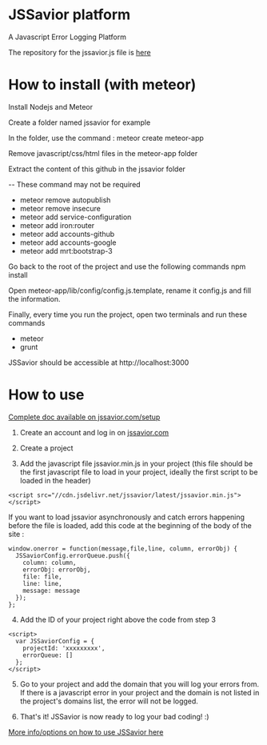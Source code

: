 JSSavior platform
=================

A Javascript Error Logging Platform

The repository for the jssavior.js file is [here](https://github.com/AlexBeauchemin/jssavior)

How to install (with meteor)
================

Install Nodejs and Meteor

Create a folder named jssavior for example

In the folder, use the command : meteor create meteor-app

Remove javascript/css/html files in the meteor-app folder

Extract the content of this github in the jssavior folder

-- These command may not be required
- meteor remove autopublish
- meteor remove insecure
- meteor add service-configuration
- meteor add iron:router
- meteor add accounts-github
- meteor add accounts-google
- meteor add mrt:bootstrap-3


Go back to the root of the project and use the following commands
npm install

Open meteor-app/lib/config/config.js.template, rename it config.js and fill the information.

Finally, every time you run the project, open two terminals and run these commands
- meteor
- grunt


JSSavior should be accessible at http://localhost:3000

How to use
================

[Complete doc available on jssavior.com/setup](http://jssavior.com/setup)

1) Create an account and log in on [jssavior.com](http://jssavior.com)

2) Create a project

3) Add the javascript file jssavior.min.js in your project (this file should be the first javascript file to load in your project, ideally the first script to be loaded in the header) 
```
<script src="//cdn.jsdelivr.net/jssavior/latest/jssavior.min.js"></script>
```

If you want to load jssavior asynchronously and catch errors happening before the file is loaded, add this code at the beginning of the body of the site :
```
window.onerror = function(message,file,line, column, errorObj) {
  JSSaviorConfig.errorQueue.push({
    column: column,
    errorObj: errorObj,
    file: file,
    line: line,
    message: message
  });
};
```

4) Add the ID of your project right above the code from step 3 
```
<script> 
  var JSSaviorConfig = { 
    projectId: 'xxxxxxxxx',
    errorQueue: []
  }; 
</script>
```

5) Go to your project and add the domain that you will log your errors from. If there is a javascript error in your project and the domain is not listed in the project's domains list, the error will not be logged.

6) That's it! JSSavior is now ready to log your bad coding! :)

[More info/options on how to use JSSavior here](http://jssavior.com/setup)
